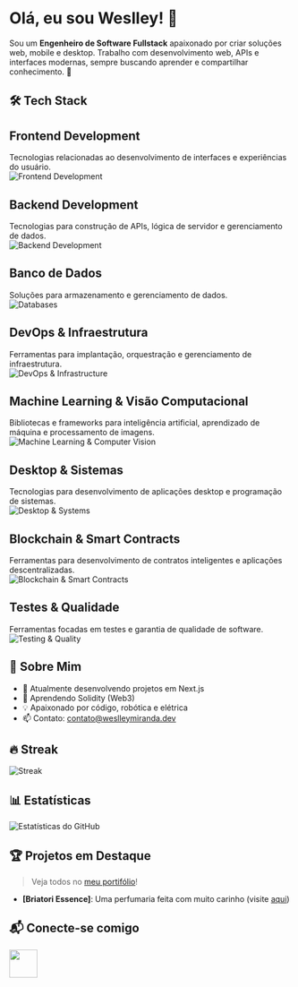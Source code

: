 # Olá, eu sou Weslley! 👋

Sou um **Engenheiro de Software Fullstack** apaixonado por criar soluções web, mobile e desktop. Trabalho com desenvolvimento web, APIs e interfaces modernas, sempre buscando aprender e compartilhar conhecimento. 🚀

## 🛠 Tech Stack
## Frontend Development
Tecnologias relacionadas ao desenvolvimento de interfaces e experiências do usuário.  
![Frontend Development](https://skillicons.dev/icons?i=nextjs,react,redux,tailwindcss,threejs,vite)

## Backend Development
Tecnologias para construção de APIs, lógica de servidor e gerenciamento de dados.  
![Backend Development](https://skillicons.dev/icons?i=nodejs,nestjs,graphql,typescript,python)

## Banco de Dados
Soluções para armazenamento e gerenciamento de dados.  
![Databases](https://skillicons.dev/icons?i=mongodb,postgresql,redis,prisma)

## DevOps & Infraestrutura
Ferramentas para implantação, orquestração e gerenciamento de infraestrutura.  
![DevOps & Infrastructure](https://skillicons.dev/icons?i=aws,docker,kubernetes)

## Machine Learning & Visão Computacional
Bibliotecas e frameworks para inteligência artificial, aprendizado de máquina e processamento de imagens.  
![Machine Learning & Computer Vision](https://skillicons.dev/icons?i=pytorch,tensorflow,sklearn,opencv)

## Desktop & Sistemas
Tecnologias para desenvolvimento de aplicações desktop e programação de sistemas.  
![Desktop & Systems](https://skillicons.dev/icons?i=electron,c,rust)

## Blockchain & Smart Contracts
Ferramentas para desenvolvimento de contratos inteligentes e aplicações descentralizadas.  
![Blockchain & Smart Contracts](https://skillicons.dev/icons?i=solidity)

## Testes & Qualidade
Ferramentas focadas em testes e garantia de qualidade de software.  
![Testing & Quality](https://skillicons.dev/icons?i=vitest,jest)

## 🌟 Sobre Mim
- 🔭 Atualmente desenvolvendo projetos em Next.js
- 🌱 Aprendendo Solidity (Web3)
- 💡 Apaixonado por código, robótica e elétrica
- 📫 Contato: [contato@weslleymiranda.dev](mailto:seu.email@example.com)

## 🔥 Streak
![Streak](https://github-readme-streak-stats-eight.vercel.app/?user=weslleymirandadev&theme=chartreuse-dark)

## 📊 Estatísticas
![Estatísticas do GitHub](https://github-readme-stats.vercel.app/api?username=weslleymirandadev&show_icons=true&theme=chartreuse-dark)

## 🏆 Projetos em Destaque
> Veja todos no [meu portifólio](https://weslleymiranda.dev)!
- **[Briatori Essence]**: Uma perfumaria feita com muito carinho (visite [aqui](https://www.briatoriessence.com))

## 📬 Conecte-se comigo
[<img src="https://skillicons.dev/icons?i=linkedin" height="50"/>](https://www.linkedin.com/in/weslley-miranda/)

